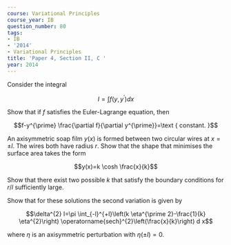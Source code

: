 ```yaml
---
course: Variational Principles
course_year: IB
question_number: 80
tags:
- IB
- '2014'
- Variational Principles
title: 'Paper 4, Section II, C '
year: 2014
---
```




Consider the integral

$$I=\int f\left(y, y^{\prime}\right) d x$$

Show that if $f$ satisfies the Euler-Lagrange equation, then

$$f-y^{\prime} \frac{\partial f}{\partial y^{\prime}}=\text { constant. }$$

An axisymmetric soap film $y(x)$ is formed between two circular wires at $x=\pm l$. The wires both have radius $r$. Show that the shape that minimises the surface area takes the form

$$y(x)=k \cosh \frac{x}{k}$$

Show that there exist two possible $k$ that satisfy the boundary conditions for $r / l$ sufficiently large.

Show that for these solutions the second variation is given by

$$\delta^{2} I=\pi \int_{-l}^{+l}\left(k \eta^{\prime 2}-\frac{1}{k} \eta^{2}\right) \operatorname{sech}^{2}\left(\frac{x}{k}\right) d x$$

where $\eta$ is an axisymmetric perturbation with $\eta(\pm l)=0$.